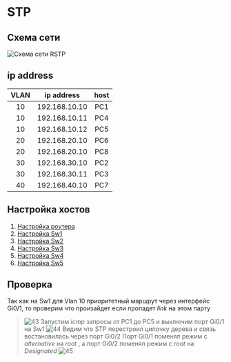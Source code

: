 # STP


## Схема сети
![Схема сети RSTP](https://user-images.githubusercontent.com/112701413/190674967-a550f022-a0b1-4739-a27e-bf13dc81209c.jpg)

## ip address
VLAN | ip address | host |
:----: | :----------: | :----: |
10 | 192.168.10.10 | PC1 |
10 | 192.168.10.11 | PC4 |
10 | 192.168.10.12 | PC5 |
20 | 192.168.20.10 | PC6 |
20 | 192.168.20.10 | PC8 |
30 | 192.168.30.10 | PC2 |
30 | 192.168.30.11 | PC3 |
40 | 192.168.40.10 | PC7 |

## Настройка хостов
  1. [Настройка роутера](https://github.com/pekitel/OTUS-Network/tree/main/%D0%94%D0%BE%D0%BC%D0%B0%D1%88%D0%BD%D0%B8%D0%B5%20%D1%80%D0%B0%D0%B1%D0%BE%D1%82%D1%8B/%D0%9D%D0%B0%D1%81%D1%82%D1%80%D0%BE%D0%B9%D0%BA%D0%B0%20STP/%D0%9D%D0%B0%D1%81%D1%82%D1%80%D0%BE%D0%B9%D0%BA%D0%B0%20%D1%80%D0%BE%D1%83%D1%82%D0%B5%D1%80%D0%B0)
  2. [Настройка Sw1](https://github.com/pekitel/OTUS-Network/tree/main/%D0%94%D0%BE%D0%BC%D0%B0%D1%88%D0%BD%D0%B8%D0%B5%20%D1%80%D0%B0%D0%B1%D0%BE%D1%82%D1%8B/%D0%9D%D0%B0%D1%81%D1%82%D1%80%D0%BE%D0%B9%D0%BA%D0%B0%20STP/%D0%9D%D0%B0%D1%81%D1%82%D1%80%D0%BE%D0%B9%D0%BA%D0%B0%20Sw1)
  3. [Настройка Sw2](https://github.com/pekitel/OTUS-Network/blob/main/%D0%94%D0%BE%D0%BC%D0%B0%D1%88%D0%BD%D0%B8%D0%B5%20%D1%80%D0%B0%D0%B1%D0%BE%D1%82%D1%8B/%D0%9D%D0%B0%D1%81%D1%82%D1%80%D0%BE%D0%B9%D0%BA%D0%B0%20STP/%D0%9D%D0%B0%D1%81%D1%82%D1%80%D0%BE%D0%B9%D0%BA%D0%B0%20Sw2)
  4. [Настройка Sw3](https://github.com/pekitel/OTUS-Network/tree/main/%D0%94%D0%BE%D0%BC%D0%B0%D1%88%D0%BD%D0%B8%D0%B5%20%D1%80%D0%B0%D0%B1%D0%BE%D1%82%D1%8B/%D0%9D%D0%B0%D1%81%D1%82%D1%80%D0%BE%D0%B9%D0%BA%D0%B0%20STP/%D0%9D%D0%B0%D1%81%D1%82%D1%80%D0%BE%D0%B9%D0%BA%D0%B0%20Sw3)
  5. [Настройка Sw4](https://github.com/pekitel/OTUS-Network/tree/main/%D0%94%D0%BE%D0%BC%D0%B0%D1%88%D0%BD%D0%B8%D0%B5%20%D1%80%D0%B0%D0%B1%D0%BE%D1%82%D1%8B/%D0%9D%D0%B0%D1%81%D1%82%D1%80%D0%BE%D0%B9%D0%BA%D0%B0%20STP/%D0%9D%D0%B0%D1%81%D1%82%D1%80%D0%BE%D0%B9%D0%BA%D0%B0%20Sw4)
  6. [Настройка Sw5](https://github.com/pekitel/OTUS-Network/tree/main/%D0%94%D0%BE%D0%BC%D0%B0%D1%88%D0%BD%D0%B8%D0%B5%20%D1%80%D0%B0%D0%B1%D0%BE%D1%82%D1%8B/%D0%9D%D0%B0%D1%81%D1%82%D1%80%D0%BE%D0%B9%D0%BA%D0%B0%20STP/%D0%9D%D0%B0%D1%81%D1%82%D1%80%D0%BE%D0%B9%D0%BA%D0%B0%20Sw5)

## Проверка
  Так как на Sw1 для Vlan 10 приоритетный маршрут через интерфейс Gi0/1, то проверим что произайдет если пропадет *link* на этом парту
  >![43](https://user-images.githubusercontent.com/112701413/190961183-143efe2d-1a8b-4de7-aaa8-f089c657586b.jpg)
  Запустим *icmp* запросы от PC1 до PC5 и выключим порт Gi0/1 на Sw1
  >  ![44](https://user-images.githubusercontent.com/112701413/190961216-c1da368a-03ec-40e3-b560-51c8a72822e5.jpg)
Видим что STP перестроил ципочку дерева и связь востановилась через порт Gi0/2
Порт Gi0/1 поменял режим с *alternative* на *root* , а порт Gi0/2 поменял режим c *root* на *Designated*
>![45](https://user-images.githubusercontent.com/112701413/190962311-07929c0b-f057-427a-af4a-9a4d1f38b06c.jpg)

